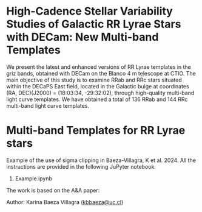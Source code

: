 # High-Cadence Stellar Variability Studies of Galactic RR Lyrae Stars with DECam: New Multi-band Templates
We present the latest and enhanced versions of RR Lyrae templates in the griz bands, obtained with DECam on the Blanco 4 m telescope at CTIO. The main objective of this study is to examine RRab and RRc stars situated within the DECaPS East field, located in the Galactic bulge at coordinates (RA, DEC)(J2000) = (18:03:34, -29:32:02), through high-quality multi-band light curve templates. We have obtained a total of 136 RRab and 144 RRc multi-band light curve templates.

# Multi-band Templates for RR Lyrae stars

Example of the use of sigma clipping in Baeza-Villagra, K et al. 2024. 
All the instructions are provided in the following JuPyter notebook:
1. Example.ipynb
   
The work is based on the A&A paper: 

Author: Karina Baeza Villagra (kbbaeza@uc.cl)


